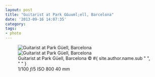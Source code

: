 ```yaml
---
layout: post
title: "Guitarist at Park G&uuml;ell, Barcelona"
date: '2013-09-16 14:07:35'
category: 
tags:
- photo
---
```


<figure>
<picture>
  <!--[if IE 9]><video style="display: none;"><![endif]-->
  <source srcset="#{ site.img_base_url }images/2013-08-27-Barcelona-97-900w.jpg, #{ site.img_base_url }images/2013-08-27-Barcelona-97-1800w.jpg 2x" media="(min-width: 768px)">
  <source srcset="#{ site.img_base_url }images/2013-08-27-Barcelona-97-480w.jpg, #{ site.img_base_url }images/2013-08-27-Barcelona-97-960w.jpg 2x"> 
  <!--[if IE 9]></video><![endif]--> 
  <img srcset="#{ site.img_base_url }images/2013-08-27-Barcelona-97-480w.jpg, #{ site.img_base_url }images/2013-08-27-Barcelona-97-960w.jpg 2x" alt="Guitarist at Park G&uuml;ell, Barcelona">
</picture>
<noscript>
  <img src="#{ site.img_base_url }images/2013-08-27-Barcelona-97-480w.jpg" alt="Guitarist at Park G&uuml;ell, Barcelona">
</noscript>
<figcaption>Guitarist at Park G&uuml;ell, Barcelona
  <span class="copyright">&copy;&nbsp;#{ site.author.name.sub " ", "&nbsp;" }</span>
</figcaption>
<div class="metadata">
  <i class="fa fa-camera"></i>
  <span class="speed">1/100</span>
  <span class="aperture"><i>&#402;</i>/5</span>
  <span class="iso">ISO&nbsp;800</span>
  <span class="focal-length">40&nbsp;mm</span>
</div>
</figure>
